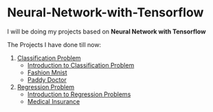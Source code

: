 # Neural-Network-with-Tensorflow

I will be doing my projects based on **Neural Network with Tensorflow**

The Projects I have done till now:
1. [Classification Problem](https://github.com/ChandrashekharRobbi/Convolutional-Neural-Network-or-Neural-Network-with-Tensorflow/tree/main/Classification%20Neural%20Networks)
   * [Introduction to Classification Problem](https://github.com/ChandrashekharRobbi/Convolutional-Neural-Network-or-Neural-Network-with-Tensorflow/tree/main/Classification%20Neural%20Networks/%23Introduction%20to%20Classification%20Neural%20Network)
   * [Fashion Mnist](https://github.com/ChandrashekharRobbi/Convolutional-Neural-Network-or-Neural-Network-with-Tensorflow/tree/main/Classification%20Neural%20Networks/Fashion%20Mnist)
   * [Paddy Doctor](https://github.com/ChandrashekharRobbi/Convolutional-Neural-Network-or-Neural-Network-with-Tensorflow/tree/main/Classification%20Neural%20Networks/Paddy%20Doctor)
2. [Regression Problem](https://github.com/ChandrashekharRobbi/Neural-Network-with-Tensorflow/tree/main/Regression%20Neural%20Networks)
    * [Introduction to Regression Problems](https://github.com/ChandrashekharRobbi/Convolutional-Neural-Network-or-Neural-Network-with-Tensorflow/tree/main/Regression%20Neural%20Networks/Introduction%20to%20Regression%20Neural%20Network)
    * [Medical Insurance](https://github.com/ChandrashekharRobbi/Convolutional-Neural-Network-or-Neural-Network-with-Tensorflow/tree/main/Regression%20Neural%20Networks/Regression%20Problems/Medical%20Insurance)

